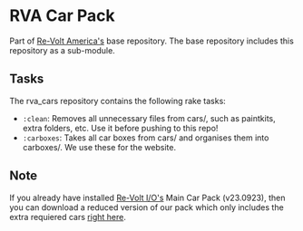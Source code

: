 RVA Car Pack
===
Part of [Re-Volt America's](https://github.com/Re-Volt-America/rva_pack) base repository.
The base repository includes this repository as a sub-module.

## Tasks
The rva_cars repository contains the following rake tasks:
  - `:clean`: Removes all unnecessary files from cars/, such as paintkits, extra folders, etc. Use it before pushing to this repo!
  - `:carboxes`: Takes all car boxes from cars/ and organises them into carboxes/. We use these for the website.

## Note
If you already have installed [Re-Volt I/O's](https://re-volt.io/downloads/packs) Main Car Pack (v23.0923),
then you can download a reduced version of our pack which only includes the extra requiered cars
[right here](https://www.dropbox.com/scl/fi/frnheblznxtgnd5vy2jzu/rva_cars-io_add-on.zip?rlkey=gc2nyrc3qpjfhgb7aza7rouvs&dl=1).
